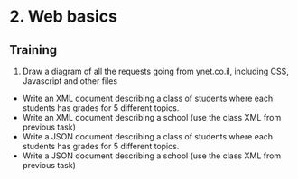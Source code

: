 # 2. Web basics
## Training

1. Draw a diagram of all the requests going from ynet.co.il, including CSS, Javascript and other files
- Write an XML document describing a class of students where each students has grades for 5 different topics.
- Write an XML document describing a school (use the class XML from previous task)
- Write a JSON document describing a class of students where each students has grades for 5 different topics.
- Write a JSON document describing a school (use the class XML from previous task)
